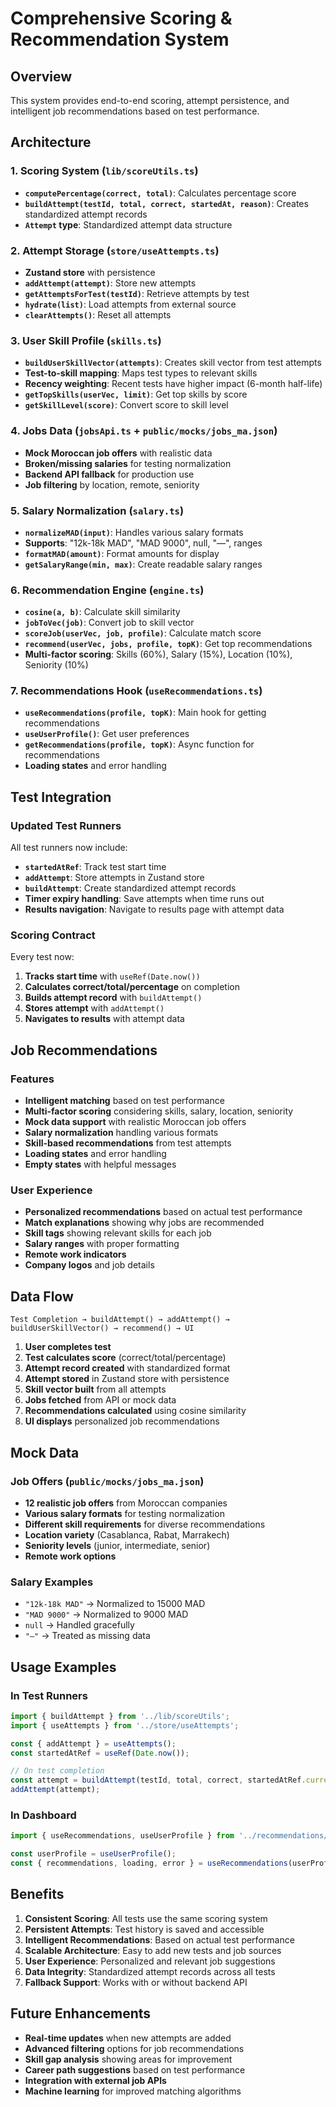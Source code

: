 # Comprehensive Scoring & Recommendation System

## Overview
This system provides end-to-end scoring, attempt persistence, and intelligent job recommendations based on test performance.

## Architecture

### 1. Scoring System (`lib/scoreUtils.ts`)
- **`computePercentage(correct, total)`**: Calculates percentage score
- **`buildAttempt(testId, total, correct, startedAt, reason)`**: Creates standardized attempt records
- **`Attempt` type**: Standardized attempt data structure

### 2. Attempt Storage (`store/useAttempts.ts`)
- **Zustand store** with persistence
- **`addAttempt(attempt)`**: Store new attempts
- **`getAttemptsForTest(testId)`**: Retrieve attempts by test
- **`hydrate(list)`**: Load attempts from external source
- **`clearAttempts()`**: Reset all attempts

### 3. User Skill Profile (`skills.ts`)
- **`buildUserSkillVector(attempts)`**: Creates skill vector from test attempts
- **Test-to-skill mapping**: Maps test types to relevant skills
- **Recency weighting**: Recent tests have higher impact (6-month half-life)
- **`getTopSkills(userVec, limit)`**: Get top skills by score
- **`getSkillLevel(score)`**: Convert score to skill level

### 4. Jobs Data (`jobsApi.ts` + `public/mocks/jobs_ma.json`)
- **Mock Moroccan job offers** with realistic data
- **Broken/missing salaries** for testing normalization
- **Backend API fallback** for production use
- **Job filtering** by location, remote, seniority

### 5. Salary Normalization (`salary.ts`)
- **`normalizeMAD(input)`**: Handles various salary formats
- **Supports**: "12k-18k MAD", "MAD 9000", null, "—", ranges
- **`formatMAD(amount)`**: Format amounts for display
- **`getSalaryRange(min, max)`**: Create readable salary ranges

### 6. Recommendation Engine (`engine.ts`)
- **`cosine(a, b)`**: Calculate skill similarity
- **`jobToVec(job)`**: Convert job to skill vector
- **`scoreJob(userVec, job, profile)`**: Calculate match score
- **`recommend(userVec, jobs, profile, topK)`**: Get top recommendations
- **Multi-factor scoring**: Skills (60%), Salary (15%), Location (10%), Seniority (10%)

### 7. Recommendations Hook (`useRecommendations.ts`)
- **`useRecommendations(profile, topK)`**: Main hook for getting recommendations
- **`useUserProfile()`**: Get user preferences
- **`getRecommendations(profile, topK)`**: Async function for recommendations
- **Loading states** and error handling

## Test Integration

### Updated Test Runners
All test runners now include:
- **`startedAtRef`**: Track test start time
- **`addAttempt`**: Store attempts in Zustand store
- **`buildAttempt`**: Create standardized attempt records
- **Timer expiry handling**: Save attempts when time runs out
- **Results navigation**: Navigate to results page with attempt data

### Scoring Contract
Every test now:
1. **Tracks start time** with `useRef(Date.now())`
2. **Calculates correct/total/percentage** on completion
3. **Builds attempt record** with `buildAttempt()`
4. **Stores attempt** with `addAttempt()`
5. **Navigates to results** with attempt data

## Job Recommendations

### Features
- **Intelligent matching** based on test performance
- **Multi-factor scoring** considering skills, salary, location, seniority
- **Mock data support** with realistic Moroccan job offers
- **Salary normalization** handling various formats
- **Skill-based recommendations** from test attempts
- **Loading states** and error handling
- **Empty states** with helpful messages

### User Experience
- **Personalized recommendations** based on actual test performance
- **Match explanations** showing why jobs are recommended
- **Skill tags** showing relevant skills for each job
- **Salary ranges** with proper formatting
- **Remote work indicators**
- **Company logos** and job details

## Data Flow

```
Test Completion → buildAttempt() → addAttempt() → buildUserSkillVector() → recommend() → UI
```

1. **User completes test**
2. **Test calculates score** (correct/total/percentage)
3. **Attempt record created** with standardized format
4. **Attempt stored** in Zustand store with persistence
5. **Skill vector built** from all attempts
6. **Jobs fetched** from API or mock data
7. **Recommendations calculated** using cosine similarity
8. **UI displays** personalized job recommendations

## Mock Data

### Job Offers (`public/mocks/jobs_ma.json`)
- **12 realistic job offers** from Moroccan companies
- **Various salary formats** for testing normalization
- **Different skill requirements** for diverse recommendations
- **Location variety** (Casablanca, Rabat, Marrakech)
- **Seniority levels** (junior, intermediate, senior)
- **Remote work options**

### Salary Examples
- `"12k-18k MAD"` → Normalized to 15000 MAD
- `"MAD 9000"` → Normalized to 9000 MAD
- `null` → Handled gracefully
- `"—"` → Treated as missing data

## Usage Examples

### In Test Runners
```javascript
import { buildAttempt } from '../lib/scoreUtils';
import { useAttempts } from '../store/useAttempts';

const { addAttempt } = useAttempts();
const startedAtRef = useRef(Date.now());

// On test completion
const attempt = buildAttempt(testId, total, correct, startedAtRef.current, 'user');
addAttempt(attempt);
```

### In Dashboard
```javascript
import { useRecommendations, useUserProfile } from '../recommendations/useRecommendations';

const userProfile = useUserProfile();
const { recommendations, loading, error } = useRecommendations(userProfile, 5);
```

## Benefits

1. **Consistent Scoring**: All tests use the same scoring system
2. **Persistent Attempts**: Test history is saved and accessible
3. **Intelligent Recommendations**: Based on actual test performance
4. **Scalable Architecture**: Easy to add new tests and job sources
5. **User Experience**: Personalized and relevant job suggestions
6. **Data Integrity**: Standardized attempt records across all tests
7. **Fallback Support**: Works with or without backend API

## Future Enhancements

- **Real-time updates** when new attempts are added
- **Advanced filtering** options for job recommendations
- **Skill gap analysis** showing areas for improvement
- **Career path suggestions** based on test performance
- **Integration with external job APIs**
- **Machine learning** for improved matching algorithms
